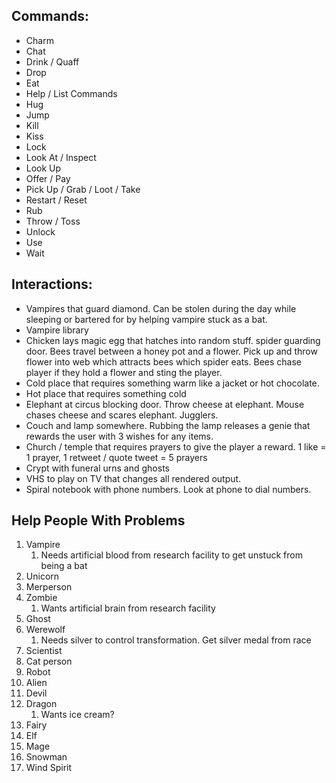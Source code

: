 Commands:
---------

- Charm
- Chat
- Drink / Quaff
- Drop
- Eat
- Help / List Commands
- Hug
- Jump
- Kill
- Kiss
- Lock
- Look At / Inspect
- Look Up
- Offer / Pay
- Pick Up / Grab / Loot / Take
- Restart / Reset
- Rub
- Throw / Toss
- Unlock
- Use
- Wait


Interactions:
-------------

* Vampires that guard diamond. Can be stolen during the day while sleeping or bartered for by helping vampire stuck as a bat.
* Vampire library
* Chicken lays magic egg that hatches into random stuff.
spider guarding door. Bees travel between a honey pot and a flower. Pick up and throw flower into web which attracts bees which spider eats. Bees chase player if they hold a flower and sting the player.
* Cold place that requires something warm like a jacket or hot chocolate.
* Hot place that requires something cold 
* Elephant at circus blocking door. Throw cheese at elephant. Mouse chases cheese and scares elephant. Jugglers.
* Couch and lamp somewhere. Rubbing the lamp releases a genie that rewards the user with 3 wishes for any items.
* Church / temple that requires prayers to give the player a reward. 1 like = 1 prayer, 1 retweet / quote tweet = 5 prayers
* Crypt with funeral urns and ghosts
* VHS to play on TV that changes all rendered output.
* Spiral notebook with phone numbers. Look at phone to dial numbers.


Help People With Problems
---------------------------
1. Vampire
	1. Needs artificial blood from research facility to get unstuck from being a bat
2. Unicorn
3. Merperson
4. Zombie
	1. Wants artificial brain from research facility
5. Ghost
6. Werewolf
	1. Needs silver to control transformation. Get silver medal from race
7. Scientist
8. Cat person
9. Robot
10. Alien
11. Devil
12. Dragon
	1. Wants ice cream?
13. Fairy
14. Elf
15. Mage
16. Snowman
17. Wind Spirit